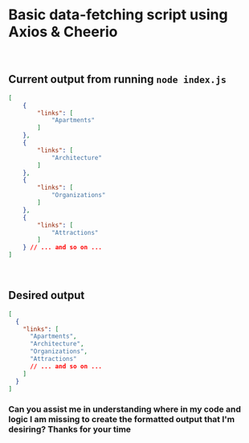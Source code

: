 # Basic data-fetching script using Axios & Cheerio

</br>

## Current output from running `node index.js`

```json
[
    {
        "links": [
            "Apartments"
        ]
    },
    {
        "links": [
            "Architecture"
        ]
    },
    {
        "links": [
            "Organizations"
        ]
    },
    {
        "links": [
            "Attractions"
        ]
    } // ... and so on ...
]
```

</br>

## Desired output

```json
[
  {
    "links": [
      "Apartments",
      "Architecture",
      "Organizations",
      "Attractions"
      // ... and so on ...
    ]
  }
]
```

### Can you assist me in understanding where in my code and logic I am missing to create the formatted output that I'm desiring? Thanks for your time
